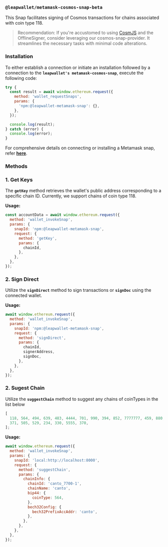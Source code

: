 ### **`@leapwallet/metamask-cosmos-snap-beta`**

This Snap facilitates signing of Cosmos transactions for chains associated with coin type 118.

> Recommendation: If you're accustomed to using [CosmJS](https://github.com/cosmos/cosmjs) and the OfflineSigner, consider leveraging our cosmos-snap-provider. It streamlines the necessary tasks with minimal code alterations.

### **Installation**

To either establish a connection or initiate an installation followed by a connection to the **`leapwallet's metamask-cosmos-snap`**, execute the following code:

```javascript
try {
  const result = await window.ethereum.request({
    method: 'wallet_requestSnaps',
    params: {
      'npm:@leapwallet-metamask-snap': {},
    },
  });

  console.log(result);
} catch (error) {
  console.log(error);
}
```

For comprehensive details on connecting or installing a Metamask snap, refer **[here](https://docs.metamask.io/snaps/reference/rpc-api/#wallet_requestsnaps)**.

### **Methods**

### 1. **Get Keys**

The **`getKey`** method retrieves the wallet's public address corresponding to a specific chain ID. Currently, we support chains of coin type 118.

**Usage:**

```javascript
const accountData = await window.ethereum.request({
  method: 'wallet_invokeSnap',
  params: {
    snapId: 'npm:@leapwallet-metamask-snap',
    request: {
      method: 'getKey',
      params: {
        chainId,
      },
    },
  },
});
```

### 2. **Sign Direct**

Utilize the **`signDirect`** method to sign transactions or **`signDoc`** using the connected wallet.

**Usage:**

```javascript
await window.ethereum.request({
  method: 'wallet_invokeSnap',
  params: {
    snapId: 'npm:@leapwallet-metamask-snap',
    request: {
      method: 'signDirect',
      params: {
        chainId,
        signerAddress,
        signDoc,
      },
    },
  },
});
```

### 2. **Sugest Chain**

Utilize the **`suggestChain`** method to suggest any chains of coinTypes in the list below

```javascript
[
  118, 564, 494, 639, 483, 4444, 701, 990, 394, 852, 7777777, 459, 880, 931,
  371, 505, 529, 234, 330, 5555, 370,
];
```

**Usage:**

```javascript
await window.ethereum.request({
  method: 'wallet_invokeSnap',
  params: {
    snapId: 'local:http://localhost:8000',
    request: {
      method: 'suggestChain',
      params: {
        chainInfo: {
          chainId: 'canto_7700-1',
          chainName: 'canto',
          bip44: {
            coinType: 564,
          },
          bech32Config: {
            bech32PrefixAccAddr: 'canto',
          },
        },
      },
    },
  },
});
```
